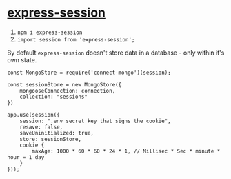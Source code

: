 # [express-session](https://www.npmjs.com/package/express-session)

1. `npm i express-session`
2. `import session from 'express-session';`

By default `express-session` doesn't store data in a database - only within it's own state.

```
const MongoStore = require('connect-mongo')(session);

const sessionStore = new MongoStore({
    mongooseConnection: connection,
    collection: "sessions"
})

app.use(session({
    session: ".env secret key that signs the cookie",
    resave: false,
    saveUninitialized: true,
    store: sessionStore,
    cookie {
        maxAge: 1000 * 60 * 60 * 24 * 1, // Millisec * Sec * minute * hour = 1 day
    }
}));
```
